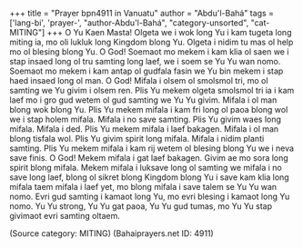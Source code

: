 +++
title = "Prayer bpn4911 in Vanuatu"
author = "Abdu'l-Bahá"
tags = ['lang-bi', 'prayer-', "author-Abdu'l-Bahá", "category-unsorted", "cat-MITING"]
+++
O Yu Kaen Masta! Olgeta we i wok long Yu i kam tugeta long miting ia, mo oli lukluk long Kingdom blong Yu. Olgeta i nidim tu mas ol help mo ol blesing blong Yu. O God! Soemaot mo mekem i kam klia ol saen we i stap insaed long ol tru samting long laef, we i soem se Yu Yu wan nomo. Soemaot mo mekem i kam antap ol gudfala fasin we Yu bin mekem i stap haed insaed long ol man. O God!  Mifala i olsem ol smolsmol tri, mo ol samting we Yu givim i olsem ren. Plis Yu mekem olgeta smolsmol tri ia i kam laef mo i gro gud wetem ol gud samting we Yu Yu givim. Mifala i ol man blong wok blong Yu. Plis Yu mekem mifala i kam fri long ol paoa blong wol we i stap holem mifala. Mifala i no save samting. Plis Yu givim waes long mifala. Mifala i ded. Plis Yu mekem mifala i laef bakagen. Mifala i ol man blong tisfala wol. Plis Yu givim spirit long mifala. Mifala i nidim planti samting. Plis Yu mekem mifala i kam rij wetem ol blesing blong Yu we i neva save finis. O God! Mekem mifala i gat laef bakagen. Givim ae mo sora long spirit blong mifala. Mekem mifala i luksave long ol samting we mifala i no save long laef, blong ol sikret blong Kingdom blong Yu i save kam klia long mifala taem mifala i laef yet, mo blong mifala i save talem se Yu Yu wan nomo. 
Evri gud samting i kamaot long Yu, mo evri blesing i kamaot long Yu nomo. Yu Yu strong, Yu Yu gat paoa, Yu Yu gud tumas, mo Yu Yu stap givimaot evri samting oltaem.

(Source category: MITING)
(Bahaiprayers.net ID: 4911)
